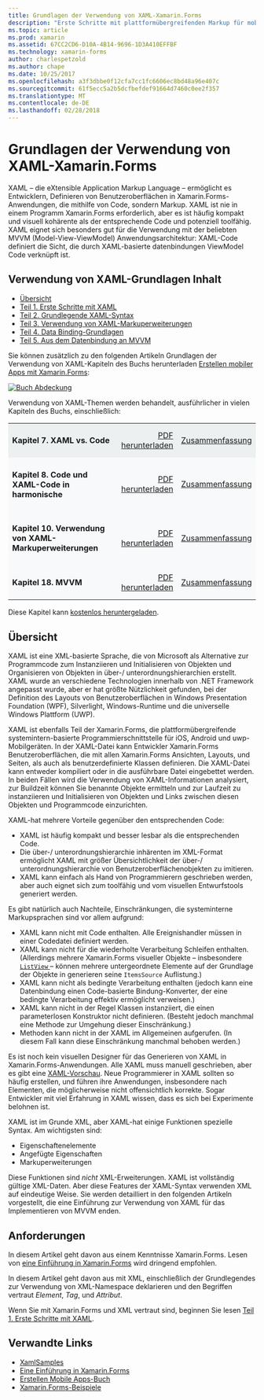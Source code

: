 ```yaml
---
title: Grundlagen der Verwendung von XAML-Xamarin.Forms
description: "Erste Schritte mit plattformübergreifenden Markup für mobile Geräte"
ms.topic: article
ms.prod: xamarin
ms.assetid: 67CC2CD6-D10A-4B14-9696-1D3A410EFFBF
ms.technology: xamarin-forms
author: charlespetzold
ms.author: chape
ms.date: 10/25/2017
ms.openlocfilehash: a3f3dbbe0f12cfa7cc1fc6606ec8bd48a96e407c
ms.sourcegitcommit: 61f5ecc5a2b5dcfbefdef91664d7460c0ee2f357
ms.translationtype: MT
ms.contentlocale: de-DE
ms.lasthandoff: 02/28/2018
---
```

# <a name="xamarinforms-xaml-basics"></a>Grundlagen der Verwendung von XAML-Xamarin.Forms

XAML – die eXtensible Application Markup Language – ermöglicht es Entwicklern, Definieren von Benutzeroberflächen in Xamarin.Forms-Anwendungen, die mithilfe von Code, sondern Markup. XAML ist nie in einem Programm Xamarin.Forms erforderlich, aber es ist häufig kompakt und visuell kohärente als der entsprechende Code und potenziell toolfähig. XAML eignet sich besonders gut für die Verwendung mit der beliebten MVVM (Model-View-ViewModel) Anwendungsarchitektur: XAML-Code definiert die Sicht, die durch XAML-basierte datenbindungen ViewModel Code verknüpft ist.

## <a name="xaml-basics-contents"></a>Verwendung von XAML-Grundlagen Inhalt

* [Übersicht](#Overview)
* [Teil 1. Erste Schritte mit XAML](~/xamarin-forms/xaml/xaml-basics/get-started-with-xaml.md)
* [Teil 2. Grundlegende XAML-Syntax](~/xamarin-forms/xaml/xaml-basics/essential-xaml-syntax.md)
* [Teil 3. Verwendung von XAML-Markuperweiterungen](~/xamarin-forms/xaml/xaml-basics/xaml-markup-extensions.md)
* [Teil 4. Data Binding-Grundlagen](~/xamarin-forms/xaml/xaml-basics/data-binding-basics.md)
* [Teil 5. Aus dem Datenbindung an MVVM](~/xamarin-forms/xaml/xaml-basics/data-bindings-to-mvvm.md)

Sie können zusätzlich zu den folgenden Artikeln Grundlagen der Verwendung von XAML-Kapiteln des Buchs herunterladen [Erstellen mobiler Apps mit Xamarin.Forms](~/xamarin-forms/creating-mobile-apps-xamarin-forms/index.md):

[![](images/cover-sml.png "Buch Abdeckung")](~/xamarin-forms/creating-mobile-apps-xamarin-forms/index.md)

Verwendung von XAML-Themen werden behandelt, ausführlicher in vielen Kapiteln des Buchs, einschließlich:

<table style="border:0px; box-shadow:0 0px 0px" cellpadding="0" cellspacing="2" border="0" width="85%">
<tr style="background:#ecf0f1">
  <td style="border:0px;">
    <h4>Kapitel 7. XAML vs. Code</h4>
  </td>
  <td style="border:0px;" align="right"><a href="https://download.xamarin.com/developer/xamarin-forms-book/XamarinFormsBook-Ch07-Apr2016.pdf">PDF herunterladen</a> </td>
  <td style="border:0px;" align="right"><a href="~/xamarin-forms/creating-mobile-apps-xamarin-forms/summaries/chapter07.md">Zusammenfassung</a></td>
</tr>
<tr style="background:#f8f9fa">
  <td style="border:0px;">
    <h4>Kapitel 8. Code und XAML-Code in harmonische</h4>
  </td>
  <td style="border:0px;" align="right"><a href="https://download.xamarin.com/developer/xamarin-forms-book/XamarinFormsBook-Ch08-Apr2016.pdf">PDF herunterladen</a> </td>
  <td style="border:0px;" align="right"><a href="~/xamarin-forms/creating-mobile-apps-xamarin-forms/summaries/chapter08.md">Zusammenfassung</a></td>
</tr>
<tr style="background:#f8f9fa">
  <td style="border:0px;">
    <h4>Kapitel 10. Verwendung von XAML-Markuperweiterungen</h4>
  </td>
  <td style="border:0px;" align="right"><a href="https://download.xamarin.com/developer/xamarin-forms-book/XamarinFormsBook-Ch10-Apr2016.pdf">PDF herunterladen</a> </td>
  <td style="border:0px;" align="right"><a href="~/xamarin-forms/creating-mobile-apps-xamarin-forms/summaries/chapter10.md">Zusammenfassung</a></td>
</tr>
<tr style="background:#f8f9fa">
  <td style="border:0px;">
    <h4>Kapitel 18. MVVM</h4>
  </td>
  <td style="border:0px;" align="right"><a href="https://download.xamarin.com/developer/xamarin-forms-book/XamarinFormsBook-Ch18-Apr2016.pdf">PDF herunterladen</a> </td>
  <td style="border:0px;" align="right"><a href="~/xamarin-forms/creating-mobile-apps-xamarin-forms/summaries/chapter18.md">Zusammenfassung</a></td></tr>
</table>

Diese Kapitel kann [kostenlos heruntergeladen](~/xamarin-forms/creating-mobile-apps-xamarin-forms/index.md).

<a name="Overview" />

## <a name="overview"></a>Übersicht

XAML ist eine XML-basierte Sprache, die von Microsoft als Alternative zur Programmcode zum Instanziieren und Initialisieren von Objekten und Organisieren von Objekten in über-/ unterordnungshierarchien erstellt. XAML wurde an verschiedene Technologien innerhalb von .NET Framework angepasst wurde, aber er hat größte Nützlichkeit gefunden, bei der Definition des Layouts von Benutzeroberflächen in Windows Presentation Foundation (WPF), Silverlight, Windows-Runtime und die universelle Windows Plattform (UWP).

XAML ist ebenfalls Teil der Xamarin.Forms, die plattformübergreifende systemintern-basierte Programmierschnittstelle für iOS, Android und uwp-Mobilgeräten. In der XAML-Datei kann Entwickler Xamarin.Forms Benutzeroberflächen, die mit allen Xamarin.Forms Ansichten, Layouts, und Seiten, als auch als benutzerdefinierte Klassen definieren. Die XAML-Datei kann entweder kompiliert oder in die ausführbare Datei eingebettet werden. In beiden Fällen wird die Verwendung von XAML-Informationen analysiert, zur Buildzeit können Sie benannte Objekte ermitteln und zur Laufzeit zu instanziieren und Initialisieren von Objekten und Links zwischen diesen Objekten und Programmcode einzurichten.

XAML-hat mehrere Vorteile gegenüber den entsprechenden Code:

-  XAML ist häufig kompakt und besser lesbar als die entsprechenden Code.
-  Die über-/ unterordnungshierarchie inhärenten im XML-Format ermöglicht XAML mit größer Übersichtlichkeit der über-/ unterordnungshierarchie von Benutzeroberflächenobjekten zu imitieren.
-  XAML kann einfach als Hand von Programmierern geschrieben werden, aber auch eignet sich zum toolfähig und vom visuellen Entwurfstools generiert werden.

Es gibt natürlich auch Nachteile, Einschränkungen, die systeminterne Markupsprachen sind vor allem aufgrund:

-  XAML kann nicht mit Code enthalten. Alle Ereignishandler müssen in einer Codedatei definiert werden.
-  XAML kann nicht für die wiederholte Verarbeitung Schleifen enthalten. (Allerdings mehrere Xamarin.Forms visueller Objekte – insbesondere [ `ListView` ](https://developer.xamarin.com/api/type/Xamarin.Forms.ListView/) – können mehrere untergeordnete Elemente auf der Grundlage der Objekte in generieren seine `ItemsSource` Auflistung.)
-  XAML kann nicht als bedingte Verarbeitung enthalten (jedoch kann eine Datenbindung einen Code-basierte Bindung-Konverter, der eine bedingte Verarbeitung effektiv ermöglicht verweisen.)
-  XAML kann nicht in der Regel Klassen instanziiert, die einen parameterlosen Konstruktor nicht definieren. (Besteht jedoch manchmal eine Methode zur Umgehung dieser Einschränkung.)
-  Methoden kann nicht in der XAML im Allgemeinen aufgerufen. (In diesem Fall kann diese Einschränkung manchmal behoben werden.)

Es ist noch kein visuellen Designer für das Generieren von XAML in Xamarin.Forms-Anwendungen. Alle XAML muss manuell geschrieben, aber es gibt eine [XAML-Vorschau](~/xamarin-forms/xaml/xaml-previewer.md). Neue Programmierer in XAML sollten so häufig erstellen, und führen ihre Anwendungen, insbesondere nach Elementen, die möglicherweise nicht offensichtlich korrekte. Sogar Entwickler mit viel Erfahrung in XAML wissen, dass es sich bei Experimente belohnen ist.

XAML ist im Grunde XML, aber XAML-hat einige Funktionen spezielle Syntax. Am wichtigsten sind:

- Eigenschaftenelemente
- Angefügte Eigenschaften
- Markuperweiterungen

Diese Funktionen sind *nicht* XML-Erweiterungen. XAML ist vollständig gültige XML-Daten. Aber diese Features der XAML-Syntax verwenden XML auf eindeutige Weise. Sie werden detailliert in den folgenden Artikeln vorgestellt, die eine Einführung zur Verwendung von XAML für das Implementieren von MVVM enden.

## <a name="requirements"></a>Anforderungen

In diesem Artikel geht davon aus einem Kenntnisse Xamarin.Forms. Lesen von [eine Einführung in Xamarin.Forms](~/xamarin-forms/get-started/introduction-to-xamarin-forms.md) wird dringend empfohlen.

In diesem Artikel geht davon aus mit XML, einschließlich der Grundlegendes zur Verwendung von XML-Namespace deklarieren und den Begriffen vertraut *Element*, *Tag*, und *Attribut*.

Wenn Sie mit Xamarin.Forms und XML vertraut sind, beginnen Sie lesen [Teil 1. Erste Schritte mit XAML](~/xamarin-forms/xaml/xaml-basics/get-started-with-xaml.md).



## <a name="related-links"></a>Verwandte Links

- [XamlSamples](https://developer.xamarin.com/samples/xamarin-forms/XamlSamples/)
- [Eine Einführung in Xamarin.Forms](~/xamarin-forms/get-started/introduction-to-xamarin-forms.md)
- [Erstellen Mobile Apps-Buch](~/xamarin-forms/creating-mobile-apps-xamarin-forms/index.md)
- [Xamarin.Forms-Beispiele](https://developer.xamarin.com/samples/xamarin-forms/all/)
